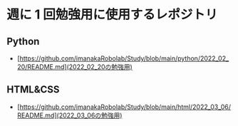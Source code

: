 # 週に 1 回勉強用に使用するレポジトリ

## Python

- [https://github.com/imanakaRobolab/Study/blob/main/python/2022_02_20/README.md](2022_02_20の勉強用)

## HTML&CSS

- [https://github.com/imanakaRobolab/Study/blob/main/html/2022_03_06/README.md](2022_03_06の勉強用)

